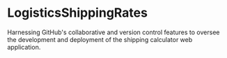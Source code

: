 # LogisticsShippingRates
Harnessing GitHub's collaborative and version control features to oversee the development and deployment of the shipping calculator web application. 

